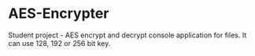 # AES-Encrypter
Student project - AES encrypt and decrypt console application for files. It can use 128, 192 or 256 bit key. 
